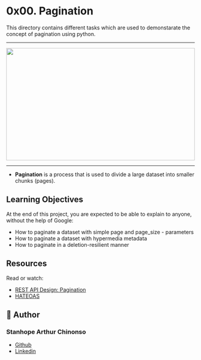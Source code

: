 # 0x00. Pagination
This directory contains different tasks which are used to demonstarate the concept of pagination using python.

----

<img src="https://dds.dell.com/site/stage/9f/e0/Pagination_Anatomy_5c53ee133f.png" width = "100%" height = "300"/>

----
- **Pagination** is a process that is used to divide a large dataset into smaller chunks (pages).
## Learning Objectives
At the end of this project, you are expected to be able to explain to anyone, without the help of Google:

- How to paginate a dataset with simple page and page_size - parameters
- How to paginate a dataset with hypermedia metadata
- How to paginate in a deletion-resilient manner

## Resources
Read or watch:

- [REST API Design: Pagination](https://www.moesif.com/blog/technical/api-design/REST-API-Design-Filtering-Sorting-and-Pagination/#pagination)
- [HATEOAS](https://en.wikipedia.org/wiki/HATEOAS)

## :pencil: **Author**
### Stanhope Arthur Chinonso
- [Github](https://github.com/stanarthur)
- [Linkedin](www.linkedin.com/in/stanhope-arthur-5a6898ab/)